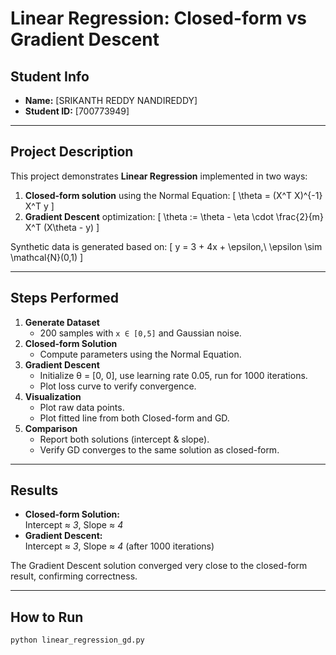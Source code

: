 # Linear Regression: Closed-form vs Gradient Descent

## Student Info
- **Name:** [SRIKANTH REDDY NANDIREDDY]
- **Student ID:** [700773949]

---

## Project Description
This project demonstrates **Linear Regression** implemented in two ways:
1. **Closed-form solution** using the Normal Equation:
   \[
   \theta = (X^T X)^{-1} X^T y
   \]
2. **Gradient Descent** optimization:
   \[
   \theta := \theta - \eta \cdot \frac{2}{m} X^T (X\theta - y)
   \]

Synthetic data is generated based on:
\[
y = 3 + 4x + \epsilon,\ \epsilon \sim \mathcal{N}(0,1)
\]

---

## Steps Performed
1. **Generate Dataset**
   - 200 samples with `x ∈ [0,5]` and Gaussian noise.
2. **Closed-form Solution**
   - Compute parameters using the Normal Equation.
3. **Gradient Descent**
   - Initialize θ = [0, 0], use learning rate 0.05, run for 1000 iterations.
   - Plot loss curve to verify convergence.
4. **Visualization**
   - Plot raw data points.
   - Plot fitted line from both Closed-form and GD.
5. **Comparison**
   - Report both solutions (intercept & slope).
   - Verify GD converges to the same solution as closed-form.

---

## Results
- **Closed-form Solution:**  
  Intercept ≈ *3*, Slope ≈ *4*  
- **Gradient Descent:**  
  Intercept ≈ *3*, Slope ≈ *4* (after 1000 iterations)

The Gradient Descent solution converged very close to the closed-form result, confirming correctness.

---

## How to Run
```bash
python linear_regression_gd.py
